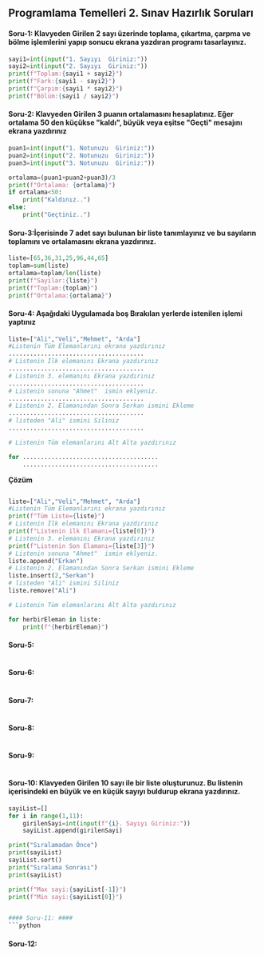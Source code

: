 ## Programlama Temelleri 2. Sınav Hazırlık Soruları ##

#### Soru-1: Klavyeden Girilen 2 sayı üzerinde toplama, çıkartma, çarpma ve bölme işlemlerini yapıp sonucu ekrana yazdıran programı tasarlayınız. ####
```python
sayi1=int(input("1. Sayıyı  Giriniz:"))
sayi2=int(input("2. Sayıyı  Giriniz:"))
print(f"Toplam:{sayi1 + sayi2}")
print(f"Fark:{sayi1 - sayi2}")
print(f"Çarpım:{sayi1 * sayi2}")
print(f"Bölüm:{sayi1 / sayi2}")
```


#### Soru-2: Klavyeden Girilen 3 puanın ortalamasını hesaplatınız. Eğer ortalama 50 den küçükse "kaldı", büyük veya eşitse "Geçti" mesajını ekrana yazdırınız ####

```python
puan1=int(input("1. Notunuzu  Giriniz:"))
puan2=int(input("2. Notunuzu  Giriniz:"))
puan3=int(input("3. Notunuzu  Giriniz:"))

ortalama=(puan1+puan2+puan3)/3
print(f"Ortalama: {ortalama}")
if ortalama<50:
    print("Kaldınız..")
else:
    print("Geçtiniz..")
```

#### Soru-3:İçerisinde 7 adet sayı bulunan bir liste tanımlayınız ve bu sayıların toplamını ve ortalamasını ekrana yazdırınız. ####
```python
liste=[65,36,31,25,96,44,65]
toplam=sum(liste)
ortalama=toplam/len(liste)
print(f"Sayilar:{liste}")
print(f"Toplam:{toplam}")
print(f"Ortalama:{ortalama}")

```
#### Soru-4: Aşağıdaki Uygulamada boş Bırakılan yerlerde istenilen işlemi yaptınız ####
```python
liste=["Ali","Veli","Mehmet", "Arda"]
#Listenin Tüm Elemanlarını ekrana yazdırınız
......................................
# Listenin İlk elemanını Ekrana yazdırınız
......................................
# Listenin 3. elemanını Ekrana yazdırınız
......................................
# Listenin sonuna "Ahmet"  ismin eklyeniz.
......................................
# Listenin 2. Elamanından Sonra Serkan ismini Ekleme
......................................
# listeden "Ali" ismini Siliniz
......................................

# Listenin Tüm elemanlarını Alt Alta yazdırınız

for ......................................
    ......................................
```
**Çözüm**
```python

liste=["Ali","Veli","Mehmet", "Arda"]
#Listenin Tüm Elemanlarını ekrana yazdırınız
print(f"Tüm Liste={liste}")
# Listenin İlk elemanını Ekrana yazdırınız
print(f"Listenin ilk Elamanı={liste[0]}")
# Listenin 3. elemanını Ekrana yazdırınız
print(f"Listenin Son Elamanı={liste[3]}")
# Listenin sonuna "Ahmet"  ismin eklyeniz.
liste.append("Erkan")
# Listenin 2. Elamanından Sonra Serkan ismini Ekleme
liste.insert(2,"Serkan")
# listeden "Ali" ismini Siliniz
liste.remove("Ali")

# Listenin Tüm elemanlarını Alt Alta yazdırınız

for herbirEleman in liste:
    print(f"{herbirEleman}")
```


#### Soru-5: ####
```python

```

#### Soru-6: ####
```python

```

#### Soru-7: ####
```python

```

#### Soru-8: ####
```python

```

#### Soru-9: ####
```python

```

#### Soru-10: Klavyeden Girilen 10 sayı ile bir liste oluşturunuz. Bu listenin içerisindeki en büyük ve en küçük sayıyı buldurup ekrana yazdırınız. ####
```python
sayiList=[]
for i in range(1,11):
    girilenSayi=int(input(f"{i}. Sayıyı Giriniz:"))
    sayiList.append(girilenSayi)

print("Sıralamadan Önce")
print(sayiList)
sayiList.sort()
print("Sıralama Sonrası")
print(sayiList)

print(f"Max sayi:{sayiList[-1]}")
print(f"Min sayi:{sayiList[0]}")


#### Soru-11: ####
```python

```

#### Soru-12: ####
```python

```
